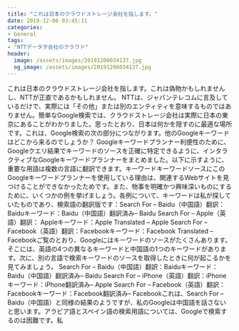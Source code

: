 ```yaml
---
title: "これは日本のクラウドストレージ会社を指します。"
date: 2019-12-06 03:45:11
categories:
- General
tags:
- "NTTデータ子会社のクラウド"
header:
  image: /assets/images/20191206034137.jpg
  og_image: /assets/images/20191206034137.jpg
---
```


これは日本のクラウドストレージ会社を指します。これは偽物かもしれませんし、NTTが正直であるかもしれません。 NTTは、ジャパンテレコムに言及しているだけで、実際には「その他」または別のエンティティを意味するものではありません。簡単なGoogle検索では、クラウドストレージ会社は実際に日本の東京にあることがわかりました。思ったとおり、日本は何かを隠すのに最適な場所です。これは、Google検索の次の部分につながります。他のGoogleキーワードはどこから来るのでしょうか？ Googleキーワードプランナー利便性のために、Googleクエリ結果でキーワードのソースを正確に特定できるように、インタラクティブなGoogleキーワードプランナーをまとめました。以下に示すように、重要な用語は複数の言語に翻訳できます。キーワードキーワードソースにこのGoogleキーワードプランナーを使用している理由は、関連するWebサイトを見つけることができなかったためです。また、物事を明確かつ興味深いものにするために、いくつかの例を挙げましょう。各例について、キーワードは私が探していたものであり、検索語の翻訳版です：Search For – Baidu（中国語）翻訳：Baiduキーワード：Baidu（中国語）翻訳済み– Baidu Search For – Apple（英語）翻訳： Appleキーワード：Apple Translated – Apple Search For – Facebook（英語）翻訳：Facebookキーワード：Facebook Translated – Facebookご覧のとおり、Googleにはキーワードのソースがたくさんあります。そこには、英語の4つの異なるキーワードと中国語の1つのキーワードがあります。次に、別の言語で検索キーワードのソースを取得したときに何が起こるかを見てみましょう。 Search For – Baidu（中国語）翻訳：Baiduキーワード：Baidu（中国語）翻訳済み– Baidu Search For – iPhone（英語）翻訳：iPhoneキーワード：iPhone翻訳済み– Apple Search For – Facebook（英語）翻訳：Facebookキーワード：Facebook翻訳済み– Facebookこれは、Search For – Baidu（中国語）と同様の結果のようですが、私のGoogleは中国語を話さないと思います。アラビア語とスペイン語の検索用語については、Googleで検索するのは困難です。私
